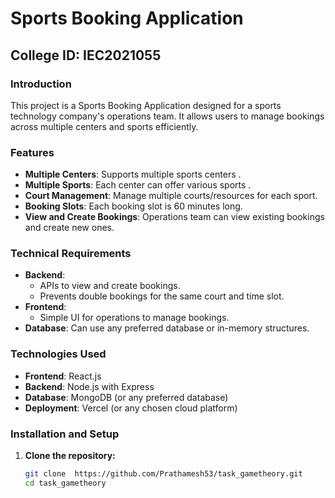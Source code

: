# Sports Booking Application

## College ID: IEC2021055

### Introduction
This project is a Sports Booking Application designed for a sports technology company's operations team. It allows users to manage bookings across multiple centers and sports efficiently.

### Features
- **Multiple Centers**: Supports multiple sports centers .
- **Multiple Sports**: Each center can offer various sports .
- **Court Management**: Manage multiple courts/resources for each sport.
- **Booking Slots**: Each booking slot is 60 minutes long.
- **View and Create Bookings**: Operations team can view existing bookings and create new ones.

### Technical Requirements
- **Backend**: 
  - APIs to view and create bookings.
  - Prevents double bookings for the same court and time slot.
- **Frontend**: 
  - Simple UI for operations to manage bookings.
- **Database**: Can use any preferred database or in-memory structures.

### Technologies Used
- **Frontend**: React.js
- **Backend**: Node.js with Express
- **Database**: MongoDB (or any preferred database)
- **Deployment**: Vercel (or any chosen cloud platform)

### Installation and Setup
1. **Clone the repository:**
   ```bash
   git clone  https://github.com/Prathamesh53/task_gametheory.git
   cd task_gametheory

